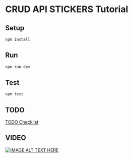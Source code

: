 # CRUD API STICKERS Tutorial

## Setup

```sh
npm install
```

## Run

```sh
npm run dev
```

## Test

```sh
npm test
```

## TODO

[TODO Checklist](TODO.md)

## VIDEO

[![IMAGE ALT TEXT HERE](https://i.imgur.com/fziyA9i.png)](https://www.youtube.com/playlist?list=PLM_i0obccy3uwR6ZYa7QE03xDRAqs4Aso)
